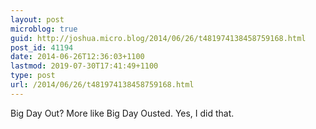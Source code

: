 ```yaml
---
layout: post
microblog: true
guid: http://joshua.micro.blog/2014/06/26/t481974138458759168.html
post_id: 41194
date: 2014-06-26T12:36:03+1100
lastmod: 2019-07-30T17:41:49+1100
type: post
url: /2014/06/26/t481974138458759168.html
---
```

Big Day Out? More like Big Day Ousted. Yes, I did that.
